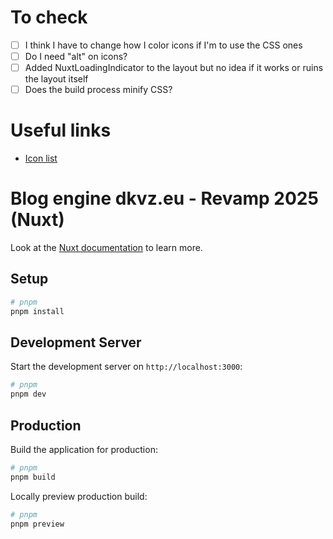 # To check
- [ ] I think I have to change how I color icons if I'm to use the CSS ones 
- [ ] Do I need "alt" on icons?
- [ ] Added NuxtLoadingIndicator to the layout but no idea if it works or ruins the layout itself
- [ ] Does the build process minify CSS?

# Useful links
- [Icon list](https://icones.js.org/)

# Blog engine dkvz.eu - Revamp 2025 (Nuxt)

Look at the [Nuxt documentation](https://nuxt.com/docs/getting-started/introduction) to learn more.

## Setup

```bash
# pnpm
pnpm install
```

## Development Server

Start the development server on `http://localhost:3000`:

```bash
# pnpm
pnpm dev
```

## Production

Build the application for production:

```bash
# pnpm
pnpm build
```

Locally preview production build:

```bash
# pnpm
pnpm preview
```

